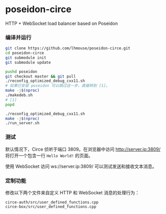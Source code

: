 # poseidon-circe
HTTP + WebSocket load balancer based on Poseidon

### 编译并运行

```sh
git clone https://github.com/lhmouse/poseidon-circe.git
cd poseidon-circe
git submodule init
git submodule update

pushd poseidon
git checkout master && git pull
./reconfig_optimized_debug_cxx11.sh
# 如果已安装 poseidon 可以跳过这一步，直接转到 [1]。
make -j$(nproc)
./makedeb.sh
# [1]
popd

./reconfig_optimized_debug_cxx11.sh
make -j$(nproc)
./run_server.sh
```

### 测试

默认情况下，Circe 侦听于端口 3809。在浏览器中访问 http://server.ip:3809/ 将打开一个包含一行 `Hello World!` 的页面。

使用 WebSocket 访问 ws://server.ip:3809/ 可以测试发送和接收文本消息。


### 定制功能

修改以下两个文件来自定义 HTTP 和 WebSocket 消息的处理行为：

```text
circe-auth/src/user_defined_functions.cpp
circe-box/src/user_defined_functions.cpp
```

